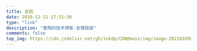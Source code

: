 ```yaml
---
title: 友链
date: 2020-12-31 17:31:30
type: "link"
description: "墨殇的技术博客-友情链接"
comments: false
top_img: https://cdn.jsdelivr.net/gh/inkdp/CDN@main/img/image-20210109000451298.png
---
```

